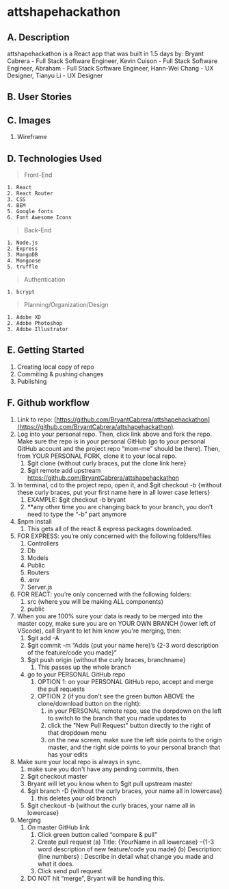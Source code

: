 # attshapehackathon

## A. Description
attshapehackathon is a React app that was built in 1.5 days by: 
Bryant Cabrera - Full Stack Software Engineer, 
Kevin Cuison - Full Stack Software Engineer, 
Abraham - Full Stack Software Engineer,
Hann-Wei Chang - UX Designer, 
Tianyu Li - UX Designer

## B. User Stories

## C. Images
1. Wireframe

## D. Technologies Used
> Front-End
    
    1. React
    2. React Router
    3. CSS
    4. BEM
    5. Google fonts
    6. Font Awesome Icons

> Back-End

    1. Node.js
    2. Express
    3. MongoDB
    4. Mongoose
    5. truffle

> Authentication
    
    1. bcrypt

> Planning/Organization/Design
    
    1. Adobe XD
    2. Adobe Photoshop
    3. Adobe Illustrator

## E. Getting Started
1. Creating local copy of repo
2. Commiting & pushing changes
3. Publishing

## F. Github workflow
1.	Link to repo: [https://github.com/BryantCabrera/attshapehackathon](https://github.com/BryantCabrera/attshapehackathon).  
2.	Log into your personal repo.  Then, click link above and fork the repo.  Make sure the repo is in your personal GitHub (go to your personal GitHub account and the project repo “mom-me” should be there).  Then, from YOUR PERSONAL FORK, clone it to your local repo.
    1.	$git clone {without curly braces, put the clone link here}
    2.  $git remote add upstream https://github.com/BryantCabrera/attshapehackathon
3.	In terminal, cd to the project repo, open it, and $git checkout -b {without these curly braces, put your first name here in all lower case letters}
    1.	EXAMPLE:  $git checkout -b bryant
    2.	**any other time you are changing back to your branch, you don’t need to type the “-b” part anymore
4.	$npm install
    1.	This gets all of the react & express packages downloaded.
5.	FOR EXPRESS: you’re only concerned with the following folders/files
    1.	Controllers
    2.	Db
    3.	Models
    4.	Public
    5.	Routers
    6.	.env
    7.	Server.js
6.	FOR REACT: you’re only concerned with the following folders:
    1.	src (where you will be making ALL components)
    2.	public
7.	When you are 100% sure your data is ready to be merged into the master copy, make sure you are on YOUR OWN BRANCH (lower left of VScode), call Bryant to let him know you're merging, then:
    1.	$git add -A
    2.	$git commit -m “Adds {put your name here}’s {2-3 word description of the feature/code you made}”
    3.	$git push origin {without the curly braces, branchname}
        1.	This passes up the whole branch
    4.  go to your PERSONAL GitHub repo
        1.  OPTION 1: on your PERSONAL GitHub repo, accept and merge the pull requests
        2.  OPTION 2 (if you don't see the green button ABOVE the clone/download button on the right): 
            1. in your PERSONAL remote repo, use the dorpdown on the left to switch to the branch that you made updates to
            2.  click the "New Pull Request" button directly to the right of that dropdown menu
            3.  on the new screen, make sure the left side points to the origin master, and the right side points to your personal branch that has your edits
8.  Make sure your local repo is always in sync.
    1.  make sure you don't have any pending commits, then
    2.  $git checkout master
    3.  Bryant will let you know when to $git pull upstream master
    4.  $git branch -D {without the curly braces, your name all in lowercase}
        1. this deletes your old branch
    5. $git checkout -b {without the curly braces, your name all in lowercase}
9.	Merging
    1.	On master GitHub link
        1.	Click green button called “compare & pull”
        2.	Create pull request
            (a)	Title: {YourName in all lowercase} –{1-3 word description of new feature/code you made}
            (b)	Description: {line numbers} : Describe in detail what change you made and what it does.
        3.	Click send pull request
    2.	DO NOT hit “merge”, Bryant will be handling this.
